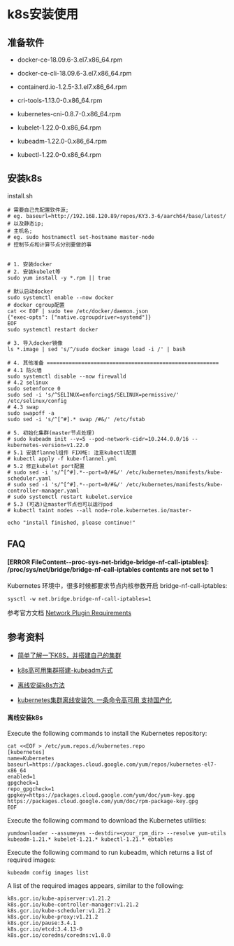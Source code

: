 # k8s安装使用

## 准备软件

- docker-ce-18.09.6-3.el7.x86_64.rpm
- docker-ce-cli-18.09.6-3.el7.x86_64.rpm
- containerd.io-1.2.5-3.1.el7.x86_64.rpm

- cri-tools-1.13.0-0.x86_64.rpm
- kubernetes-cni-0.8.7-0.x86_64.rpm
- kubelet-1.22.0-0.x86_64.rpm
- kubeadm-1.22.0-0.x86_64.rpm
- kubectl-1.22.0-0.x86_64.rpm

## 安装k8s

install.sh
```
# 需要自己先配置软件源;
# eg. baseurl=http://192.168.120.89/repos/KY3.3-6/aarch64/base/latest/
# 以及静态ip;
# 主机名;
# eg. sudo hostnamectl set-hostname master-node
# 控制节点和计算节点分别要做的事


# 1. 安装docker
# 2. 安装kubelet等
sudo yum install -y *.rpm || true

# 默认启动docker
sudo systemctl enable --now docker
# docker cgroup配置
cat << EOF | sudo tee /etc/docker/daemon.json
{"exec-opts": ["native.cgroupdriver=systemd"]}
EOF
sudo systemctl restart docker

# 3. 导入docker镜像
ls *.image | sed 's/^/sudo docker image load -i /' | bash

# 4. 其他准备 =======================================================
# 4.1 防火墙
sudo systemctl disable --now firewalld
# 4.2 selinux
sudo setenforce 0
sudo sed -i 's/^SELINUX=enforcing$/SELINUX=permissive/' /etc/selinux/config
# 4.3 swap
sudo swapoff -a
sudo sed -i 's/^[^#].* swap /#&/' /etc/fstab

# 5. 初始化集群(master节点处理)
# sudo kubeadm init --v=5 --pod-network-cidr=10.244.0.0/16 --kubernetes-version=v1.22.0
# 5.1 安装flannel组件 FIXME: 注意kubectl配置
# kubectl apply -f kube-flannel.yml
# 5.2 修正kubelet port配置
# sudo sed -i 's/^[^#].*--port=0/#&/' /etc/kubernetes/manifests/kube-scheduler.yaml
# sudo sed -i 's/^[^#].*--port=0/#&/' /etc/kubernetes/manifests/kube-controller-manager.yaml
# sudo systemctl restart kubelet.service
# 5.3 (可选)让master节点也可以运行pod
# kubectl taint nodes --all node-role.kubernetes.io/master-

echo "install finished, please continue!"
```

## FAQ

#### [ERROR FileContent--proc-sys-net-bridge-bridge-nf-call-iptables]: /proc/sys/net/bridge/bridge-nf-call-iptables contents are not set to 1

Kubernetes 环境中，很多时候都要求节点内核参数开启 bridge-nf-call-iptables:

```
sysctl -w net.bridge.bridge-nf-call-iptables=1
```

参考官方文档 [Network Plugin Requirements](https://kubernetes.io/docs/concepts/extend-kubernetes/compute-storage-net/network-plugins/#network-plugin-requirements)

## 参考资料

- [简单了解一下K8S，并搭建自己的集群](https://zhuanlan.zhihu.com/p/97605697)

- [k8s高可用集群搭建-kubeadm方式](https://www.jianshu.com/p/3de558d8b57a)

- [离线安装k8s方法](https://docs.genesys.com/Documentation/GCXI/latest/Dep/DockerOffline)

- [kubernetes集群离线安装包. 一条命令高可用 支持国产化](https://www.sealyun.com/instructions)

#### 离线安装k8s

Execute the following commands to install the Kubernetes repository:
```
cat <<EOF > /etc/yum.repos.d/kubernetes.repo
[kubernetes]
name=Kubernetes
baseurl=https://packages.cloud.google.com/yum/repos/kubernetes-el7-x86_64
enabled=1
gpgcheck=1
repo_gpgcheck=1
gpgkey=https://packages.cloud.google.com/yum/doc/yum-key.gpg https://packages.cloud.google.com/yum/doc/rpm-package-key.gpg
EOF
```

Execute the following command to download the Kubernetes utilities:
```
yumdownloader --assumeyes --destdir=<your_rpm_dir> --resolve yum-utils kubeadm-1.21.* kubelet-1.21.* kubectl-1.21.* ebtables
```

Execute the following command to run kubeadm, which returns a list of required images:
```
kubeadm config images list
```

A list of the required images appears, similar to the following:

```
k8s.gcr.io/kube-apiserver:v1.21.2 
k8s.gcr.io/kube-controller-manager:v1.21.2 
k8s.gcr.io/kube-scheduler:v1.21.2
k8s.gcr.io/kube-proxy:v1.21.2
k8s.gcr.io/pause:3.4.1
k8s.gcr.io/etcd:3.4.13-0
k8s.gcr.io/coredns/coredns:v1.8.0
```
